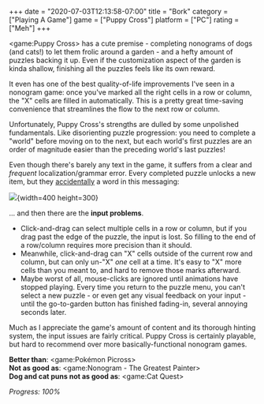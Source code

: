 +++
date = "2020-07-03T12:13:58-07:00"
title = "Bork"
category = ["Playing A Game"]
game = ["Puppy Cross"]
platform = ["PC"]
rating = ["Meh"]
+++

<game:Puppy Cross> has a cute premise - completing nonograms of dogs (and cats!) to let them frolic around a garden - and a hefty amount of puzzles backing it up.  Even if the customization aspect of the garden is kinda shallow, finishing all the puzzles feels like its own reward.

It even has one of the best quality-of-life improvements I've seen in a nonogram game: once you've marked all the right cells in a row or column, the "X" cells are filled in automatically.  This is a pretty great time-saving convenience that streamlines the flow to the next row or column.

Unfortunately, Puppy Cross's strengths are dulled by some unpolished fundamentals.  Like disorienting puzzle progression: you need to complete a "world" before moving on to the next, but each world's first puzzles are an order of magnitude easier than the preceding world's last puzzles!

Even though there's barely any text in the game, it suffers from a clear and <i>frequent</i> localization/grammar error.  Every completed puzzle unlocks a new item, but they <a href="https://knowyourmeme.com/memes/i-accidentally">accidentally</a> a word in this messaging:

![]($SiteBaseURL$puppycross_stump.jpg){width=400 height=300}

... and then there are the <b>input problems</b>.

* Click-and-drag can select multiple cells in a row or column, but if you drag past the edge of the puzzle, the input is lost.  So filling to the end of a row/column requires more precision than it should.
* Meanwhile, click-and-drag can "X" cells outside of the current row and column, but can only un-"X" <i>one</i> cell at a time.  It's easy to "X" more cells than you meant to, and hard to remove those marks afterward.
* Maybe worst of all, mouse-clicks are ignored until animations have stopped playing.  Every time you return to the puzzle menu, you can't select a new puzzle - or even get any visual feedback on your input - until the go-to-garden button has finished fading-in, several annoying seconds later.

Much as I appreciate the game's amount of content and its thorough hinting system, the input issues are fairly critical.  Puppy Cross is certainly playable, but hard to recommend over more basically-functional nonogram games.

<b>Better than</b>: <game:Pokémon Picross>  
<b>Not as good as</b>: <game:Nonogram - The Greatest Painter>  
<b>Dog and cat puns not as good as</b>: <game:Cat Quest>

<i>Progress: 100%</i>
